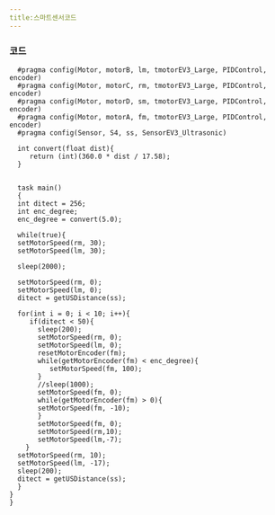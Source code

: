 ```yaml
---
title:스마트센서코드
---
```


### 코드

      #pragma config(Motor, motorB, lm, tmotorEV3_Large, PIDControl, encoder)
      #pragma config(Motor, motorC, rm, tmotorEV3_Large, PIDControl, encoder)
      #pragma config(Motor, motorD, sm, tmotorEV3_Large, PIDControl, encoder)
      #pragma config(Motor, motorA, fm, tmotorEV3_Large, PIDControl, encoder)
      #pragma config(Sensor, S4, ss, SensorEV3_Ultrasonic)

      int convert(float dist){
         return (int)(360.0 * dist / 17.58);
      }

   
      task main()
      {
      int ditect = 256;
      int enc_degree;
      enc_degree = convert(5.0);
      
      while(true){
      setMotorSpeed(rm, 30);
      setMotorSpeed(lm, 30);
      
      sleep(2000);
      
      setMotorSpeed(rm, 0);
      setMotorSpeed(lm, 0);
      ditect = getUSDistance(ss);
      
      for(int i = 0; i < 10; i++){
         if(ditect < 50){
           sleep(200);
           setMotorSpeed(rm, 0);
           setMotorSpeed(lm, 0);
           resetMotorEncoder(fm);
           while(getMotorEncoder(fm) < enc_degree){
              setMotorSpeed(fm, 100);
           }
           //sleep(1000);
           setMotorSpeed(fm, 0);
           while(getMotorEncoder(fm) > 0){
           setMotorSpeed(fm, -10);
           }
           setMotorSpeed(fm, 0);
           setMotorSpeed(rm,10);
           setMotorSpeed(lm,-7);
        }
      setMotorSpeed(rm, 10);
      setMotorSpeed(lm, -17);
      sleep(200);
      ditect = getUSDistance(ss);
      }
    }
    }
